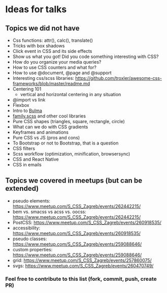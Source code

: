 # Ideas for talks

## Topics we did not have
* Css functions: attr(), calc(), translate()
* Tricks with box shadows
* Click event in CSS and its side effects
* Show us what you got! Did you code something interesting with CSS?
* How do you organize your media queries?
* How to use CSS counters and what for?
* How to use @document, @page and @support
* Interesting css/scss libraries: https://github.com/troxler/awesome-css-frameworks/blob/master/readme.md
* Centering 101
  * vertical and horizontal centering in any situation
* @import vs link
* Flexbox
* Intro to [Bulma](https://bulma.io/)
* [family.scss](https://lukyvj.github.io/family.scss/) and other cool libraries
* Pure CSS shapes (triangles, square, rectangle, circle)
* What can we do with CSS gradients
* Keyframes and animations
* Pure CSS vs JS (pros and cons)
* To Bootstrap or not to Bootstrap, that is a question
* CSS filters
* Scss workflow (optimization, minification, browsersync)
* CSS and React Native
* CSS in emails 

## Topics we covered in meetups (but can be extended)
* pseudo elements: https://www.meetup.com/S_CSS_Zagreb/events/262442215/
* bem vs. smacss vs acss vs. oocss: https://www.meetup.com/S_CSS_Zagreb/events/262442215/
* PostCSS: https://www.meetup.com/S_CSS_Zagreb/events/260918535/
* accessibility: https://www.meetup.com/S_CSS_Zagreb/events/260918535/
* pseudo classes: https://www.meetup.com/S_CSS_Zagreb/events/259088646/
* custom properties: https://www.meetup.com/S_CSS_Zagreb/events/259088646/
* grid: https://www.meetup.com/S_CSS_Zagreb/events/257860075/
* svgs: https://www.meetup.com/S_CSS_Zagreb/events/260470749/

### Feel free to contribute to this list (fork, commit, push, create PR)
